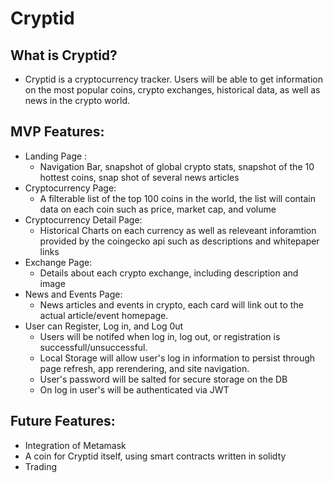 # Cryptid

## What is Cryptid?
  - Cryptid is a cryptocurrency tracker. Users will be able to get information on the most popular coins, crypto exchanges, historical data, as well as news in the crypto world.

## MVP Features:
  - Landing Page :
      - Navigation Bar, snapshot of global crypto stats, snapshot of the 10 hottest coins, snap shot of several news articles
  - Cryptocurrency Page:
      - A filterable list of the top 100 coins in the world, the list will contain data on each coin such as price, market cap, and volume
  - Cryptocurrency Detail Page:
      - Historical Charts on each currency as well as releveant inforamtion provided by the coingecko api such as descriptions and whitepaper links
  - Exchange Page:
      - Details about each crypto exchange, including description and image
  - News and Events Page:
      - News articles and events in crypto, each card will link out to the actual article/event homepage. 
  - User can Register, Log in, and Log 0ut
      - Users will be notifed when log in, log out, or registration is successfull/unsuccessful. 
      - Local Storage will allow user's log in information to persist through page refresh, app rerendering, and site navigation. 
      - User's password will be salted for secure storage on the DB
      - On log in user's will be authenticated via JWT

## Future Features:
  - Integration of Metamask
  - A coin for Cryptid itself, using smart contracts written in solidty
  - Trading
  
